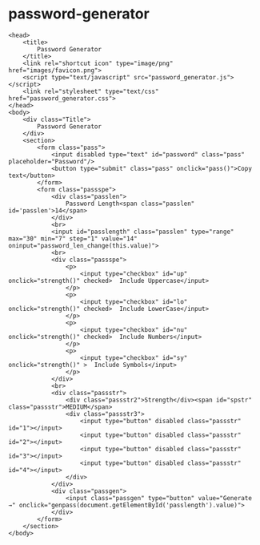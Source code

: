 # password-generator




    <head>
        <title>
            Password Generator
        </title>
        <link rel="shortcut icon" type="image/png"  href="images/favicon.png">  
        <script type="text/javascript" src="password_generator.js"></script>  
        <link rel="stylesheet" type="text/css" href="password_generator.css">  
    </head>
    <body>
        <div class="Title">
            Password Generator
        </div>
        <section>
            <form class="pass">
                <input disabled type="text" id="password" class="pass" placeholder="Password"/>
                <button type="submit" class="pass" onclick="pass()">Copy text</button>
            </form>
            <form class="passspe">
                <div class="passlen">
                    Password Length<span class="passlen" id='passlen'>14</span>
                </div>
                <br>
                <input id="passlength" class="passlen" type="range" max="30" min="7" step="1" value="14" oninput="password_len_change(this.value)">
                <br>
                <div class="passspe">
                    <p>
                        <input type="checkbox" id="up" onclick="strength()" checked>  Include Uppercase</input>
                    </p>
                    <p>
                        <input type="checkbox" id="lo" onclick="strength()" checked>  Include LowerCase</input>
                    </p>
                    <p>
                        <input type="checkbox" id="nu" onclick="strength()" checked>  Include Numbers</input>
                    </p>
                    <p>
                        <input type="checkbox" id="sy" onclick="strength()" >  Include Symbols</input>
                    </p>
                </div>
                <br>
                <div class="passstr">
                    <div class="passstr2">Strength</div><span id="spstr" class="passstr">MEDIUM</span>
                    <div class="passstr3">
                        <input type="button" disabled class="passstr" id="1"></input>
                        <input type="button" disabled class="passstr" id="2"></input>
                        <input type="button" disabled class="passstr" id="3"></input>
                        <input type="button" disabled class="passstr" id="4"></input>
                    </div>
                </div>
                <div class="passgen">
                    <input class="passgen" type="button" value="Generate →" onclick="genpass(document.getElementById('passlength').value)">
                </div>
            </form>
        </section>
    </body>
